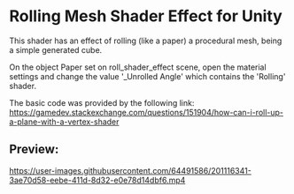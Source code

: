 # Rolling Mesh Shader Effect for Unity

This shader has an effect of rolling (like a paper) a procedural mesh, being a simple generated cube.

On the object Paper set on roll_shader_effect scene, open the material settings and change the value '_Unrolled Angle' which contains the 'Rolling' shader.

The basic code was provided by the following link:
https://gamedev.stackexchange.com/questions/151904/how-can-i-roll-up-a-plane-with-a-vertex-shader

## Preview:

https://user-images.githubusercontent.com/64491586/201116341-3ae70d58-eebe-411d-8d32-e0e78d14dbf6.mp4
